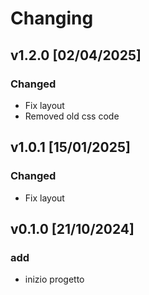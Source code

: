 # Changing

## v1.2.0 [02/04/2025]

### Changed
  - Fix layout
  - Removed old css code

## v1.0.1 [15/01/2025]

### Changed
  - Fix layout

## v0.1.0 [21/10/2024]

### add
  - inizio progetto

